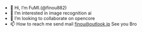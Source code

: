 - 👋 Hi, I’m FuMI.(@finou882)
- 👀 I’m interested in image recognition ai
- 💞️ I’m looking to collaborate on opencore
- 📫 How to reach me send mail finou@outlook.jp
  See you Bro
<!---
finou882/finou882 is a ✨ special ✨ repository because its `README.md` (this file) appears on your GitHub profile.
You can click the Preview link to take a look at your changes.
--->
